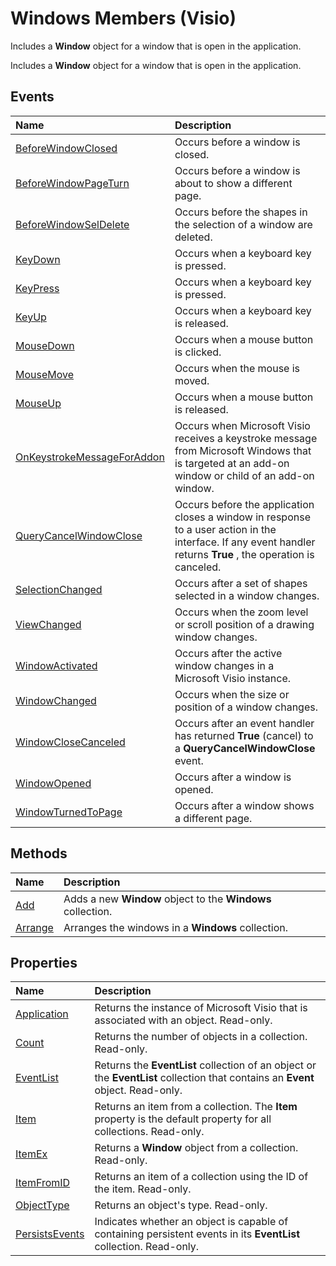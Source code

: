 
# Windows Members (Visio)
 Includes a **Window** object for a window that is open in the application.

 Includes a **Window** object for a window that is open in the application.


## Events



|**Name**|**Description**|
|:-----|:-----|
|[BeforeWindowClosed](fb2f9b9e-a3ae-8d6e-00a1-9553629afd9f.md)|Occurs before a window is closed.|
|[BeforeWindowPageTurn](e74bbab7-af7b-19ef-af82-3f21b55a9292.md)|Occurs before a window is about to show a different page.|
|[BeforeWindowSelDelete](db81302b-bfc9-672d-9a73-45fe34f89136.md)|Occurs before the shapes in the selection of a window are deleted.|
|[KeyDown](3f8b0efc-071b-ddd9-7413-cff7b28a26ba.md)|Occurs when a keyboard key is pressed.|
|[KeyPress](3db88ff7-a2d0-2725-c564-477ca92fabc4.md)|Occurs when a keyboard key is pressed.|
|[KeyUp](16254787-b9ff-ecb5-4ae4-eb50338e12a4.md)|Occurs when a keyboard key is released.|
|[MouseDown](e9865821-842c-226a-7351-c1c7527ca711.md)|Occurs when a mouse button is clicked.|
|[MouseMove](3e323f5a-766a-55b5-11df-ab51d25100a2.md)|Occurs when the mouse is moved.|
|[MouseUp](1b4e7296-8634-6309-8316-cc60ae2ab478.md)|Occurs when a mouse button is released.|
|[OnKeystrokeMessageForAddon](4f026d4c-487a-d632-fb70-33d206660571.md)|Occurs when Microsoft Visio receives a keystroke message from Microsoft Windows that is targeted at an add-on window or child of an add-on window.|
|[QueryCancelWindowClose](b8d0d83b-c627-3e25-c01b-93b44b1af89f.md)|Occurs before the application closes a window in response to a user action in the interface. If any event handler returns  **True** , the operation is canceled.|
|[SelectionChanged](2e95eefe-5c56-8fd1-f43f-ea97602aa009.md)|Occurs after a set of shapes selected in a window changes.|
|[ViewChanged](0c504d9d-3664-38fc-33ad-cc7ec41589e2.md)|Occurs when the zoom level or scroll position of a drawing window changes.|
|[WindowActivated](4092a0e7-1529-1af7-fc9b-f8b1b47ad906.md)|Occurs after the active window changes in a Microsoft Visio instance.|
|[WindowChanged](02893ec6-2aca-cb70-919d-6ea2d37bb915.md)|Occurs when the size or position of a window changes.|
|[WindowCloseCanceled](3eb06853-1e76-305e-db03-e90c90185eb8.md)|Occurs after an event handler has returned  **True** (cancel) to a **QueryCancelWindowClose** event.|
|[WindowOpened](358b594b-0ca8-9d48-13a8-ae4dc527fdd6.md)|Occurs after a window is opened.|
|[WindowTurnedToPage](cf0f0170-41ab-92a7-1fe3-e0617af48b0d.md)|Occurs after a window shows a different page.|

## Methods



|**Name**|**Description**|
|:-----|:-----|
|[Add](a4180d23-0333-046a-2c23-1a1f1b16240b.md)|Adds a new  **Window** object to the **Windows** collection.|
|[Arrange](0a7f5b76-d2e9-7640-f2e7-ed68ef170f77.md)|Arranges the windows in a  **Windows** collection.|

## Properties



|**Name**|**Description**|
|:-----|:-----|
|[Application](1e6d3b9a-11b6-337e-e27b-1d6f7ecdcd40.md)|Returns the instance of Microsoft Visio that is associated with an object. Read-only.|
|[Count](8923a141-36c9-04ff-fd73-e192cf76a4e1.md)|Returns the number of objects in a collection. Read-only.|
|[EventList](b94118da-2b5b-8018-4d04-8fc0f32f956f.md)|Returns the  **EventList** collection of an object or the **EventList** collection that contains an **Event** object. Read-only.|
|[Item](61a17578-83c2-ce4e-95a4-739b32c7ad95.md)|Returns an item from a collection. The  **Item** property is the default property for all collections. Read-only.|
|[ItemEx](24adeef0-20ca-4e00-ff39-c49ec5e72f87.md)|Returns a  **Window** object from a collection. Read-only.|
|[ItemFromID](19049ae8-b070-3da7-ce6a-446e547b4d5d.md)|Returns an item of a collection using the ID of the item. Read-only.|
|[ObjectType](34eb7a08-0c94-b388-9d26-4541acdeb2f2.md)|Returns an object's type. Read-only.|
|[PersistsEvents](1315c3e7-f911-dd34-7412-43e345af849a.md)|Indicates whether an object is capable of containing persistent events in its  **EventList** collection. Read-only.|
